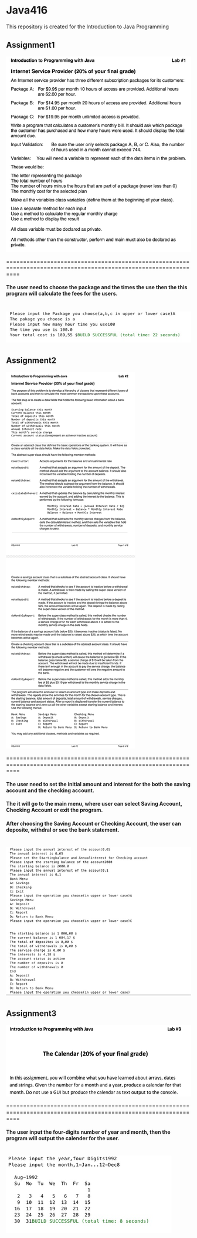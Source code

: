 # Java416
This repository is created for the Introduction to Java Programming

## Assignment1
![](IMG/Assignment1.png)

================================================================================================================
#### The user need to choose the package and the times the use then the this program will calculate the fees for the users.
![](IMG/A1_result.jpg)
================================================================================================================

## Assignment2
![](IMG/A2.png)

================================================================================================================
#### The user need to set the initial amount and interest for the both the saving account and the checking account.
#### The it will go to the main menu, where user can select Saving Account, Checking Account or exit the program.
#### After choosing the Saving Account or Checking Account, the user can deposite, withdral or see the bank statement.
![](IMG/A2_result.jpg)
================================================================================================================

## Assignment3
![](IMG/A3.png)

================================================================================================================
#### The user input the four-digits number of year and month, then the program will output the calender for the user.
![](IMG/A3_result.jpg)
================================================================================================================
